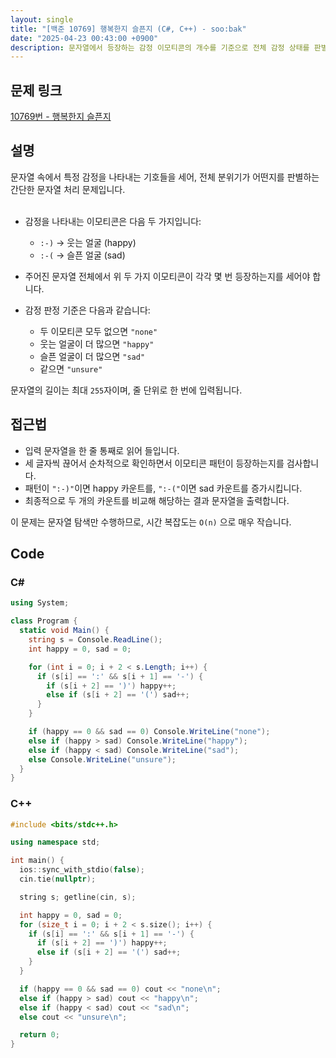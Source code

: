 ```yaml
---
layout: single
title: "[백준 10769] 행복한지 슬픈지 (C#, C++) - soo:bak"
date: "2025-04-23 00:43:00 +0900"
description: 문자열에서 등장하는 감정 이모티콘의 개수를 기준으로 전체 감정 상태를 판별하는 백준 10769번 행복한지 슬픈지 문제의 C# 및 C++ 풀이 및 해설
---
```


## 문제 링크
[10769번 - 행복한지 슬픈지](https://www.acmicpc.net/problem/10769)

## 설명
문자열 속에서 특정 감정을 나타내는 기호들을 세어, 전체 분위기가 어떤지를 판별하는 간단한 문자열 처리 문제입니다.<br><br>

- 감정을 나타내는 이모티콘은 다음 두 가지입니다:
  - `:-)` → 웃는 얼굴 (happy)
  - `:-(` → 슬픈 얼굴 (sad)

- 주어진 문자열 전체에서 위 두 가지 이모티콘이 각각 몇 번 등장하는지를 세어야 합니다.
- 감정 판정 기준은 다음과 같습니다:
  - 두 이모티콘 모두 없으면 `"none"`
  - 웃는 얼굴이 더 많으면 `"happy"`
  - 슬픈 얼굴이 더 많으면 `"sad"`
  - 같으면 `"unsure"`

문자열의 길이는 최대 `255`자이며, 줄 단위로 한 번에 입력됩니다.

## 접근법
- 입력 문자열을 한 줄 통째로 읽어 들입니다.
- 세 글자씩 끊어서 순차적으로 확인하면서 이모티콘 패턴이 등장하는지를 검사합니다.
- 패턴이 `":-)"`이면 happy 카운트를, `":-("`이면 sad 카운트를 증가시킵니다.
- 최종적으로 두 개의 카운트를 비교해 해당하는 결과 문자열을 출력합니다.

이 문제는 문자열 탐색만 수행하므로, 시간 복잡도는 `O(n)` 으로 매우 작습니다.

## Code

### C#

```csharp
using System;

class Program {
  static void Main() {
    string s = Console.ReadLine();
    int happy = 0, sad = 0;

    for (int i = 0; i + 2 < s.Length; i++) {
      if (s[i] == ':' && s[i + 1] == '-') {
        if (s[i + 2] == ')') happy++;
        else if (s[i + 2] == '(') sad++;
      }
    }

    if (happy == 0 && sad == 0) Console.WriteLine("none");
    else if (happy > sad) Console.WriteLine("happy");
    else if (happy < sad) Console.WriteLine("sad");
    else Console.WriteLine("unsure");
  }
}
```

### C++

```cpp
#include <bits/stdc++.h>

using namespace std;

int main() {
  ios::sync_with_stdio(false);
  cin.tie(nullptr);

  string s; getline(cin, s);

  int happy = 0, sad = 0;
  for (size_t i = 0; i + 2 < s.size(); i++) {
    if (s[i] == ':' && s[i + 1] == '-') {
      if (s[i + 2] == ')') happy++;
      else if (s[i + 2] == '(') sad++;
    }
  }

  if (happy == 0 && sad == 0) cout << "none\n";
  else if (happy > sad) cout << "happy\n";
  else if (happy < sad) cout << "sad\n";
  else cout << "unsure\n";

  return 0;
}
```
